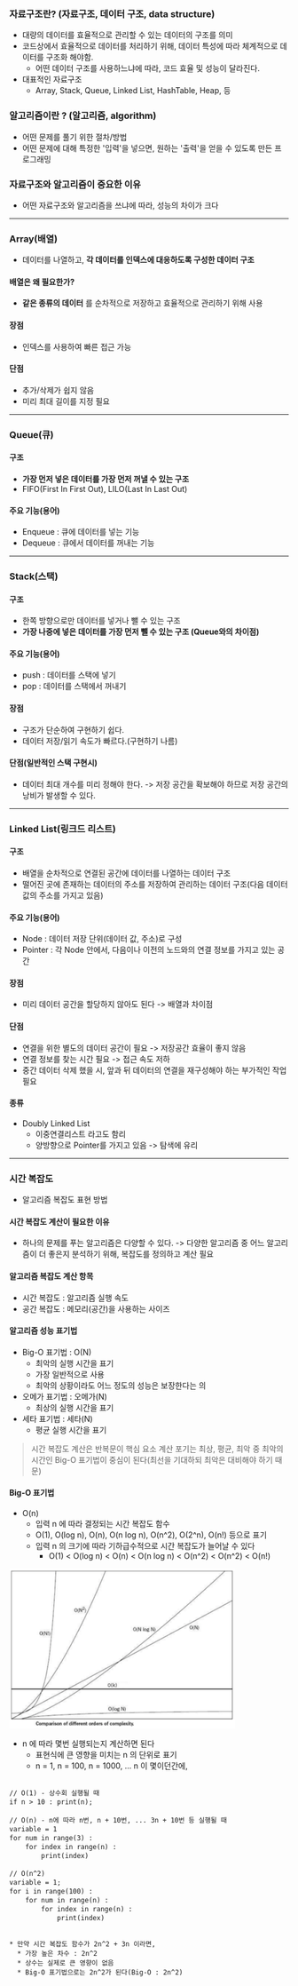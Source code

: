 ### 자료구조란? (자료구조, 데이터 구조, data structure)
* 대량의 데이터를 효율적으로 관리할 수 있는 데이터의 구조를 의미
* 코드상에서 효율적으로 데이터를 처리하기 위해, 데이터 특성에 따라 체계적으로 데이터를 구조화 해야함.
  * 어떤 데이터 구조를 사용하느냐에 따라, 코드 효율 및 성능이 달라진다.
* 대표적인 자료구조
  * Array, Stack, Queue, Linked List, HashTable, Heap, 등

### 알고리즘이란 ? (알고리즘, algorithm)
* 어떤 문제를 풀기 위한 절차/방법
* 어떤 문제에 대해 특정한 '입력'을 넣으면, 원하는 '출력'을 얻을 수 있도록 만든 프로그래밍

### 자료구조와 알고리즘이 중요한 이유
* 어떤 자료구조와 알고리즘을 쓰냐에 따라, 성능의 차이가 크다

- - -
### Array(배열)
* 데이터를 나열하고, **각 데이터를 인덱스에 대응하도록 구성한 데이터 구조**

#### 배열은 왜 필요한가?
* **같은 종류의 데이터** 를 순차적으로 저장하고 효율적으로 관리하기 위해 사용

#### 장점
* 인덱스를 사용하여 빠른 접근 가능

#### 단점
* 추가/삭제가 쉽지 않음
* 미리 최대 길이를 지정 필요
- - -
### Queue(큐)

#### 구조
* **가장 먼저 넣은 데이터를 가장 먼저 꺼낼 수 있는 구조**
* FIFO(First In First Out), LILO(Last In Last Out)

#### 주요 기능(용어)
* Enqueue : 큐에 데이터를 넣는 기능
* Dequeue : 큐에서 데이터를 꺼내는 기능
- - -
### Stack(스택)

#### 구조
* 한쪽 방향으로만 데이터를 넣거나 뺄 수 있는 구조
* **가장 나중에 넣은 데이터를 가장 먼저 뺄 수 있는 구조 (Queue와의 차이점)**

#### 주요 기능(용어)
* push : 데이터를 스택에 넣기
* pop : 데이터를 스택에서 꺼내기

#### 장점
* 구조가 단순하여 구현하기 쉽다.
* 데이터 저장/읽기 속도가 빠르다.(구현하기 나름)

#### 단점(일반적인 스택 구현시)
* 데이터 최대 개수를 미리 정해야 한다. -> 저장 공간을 확보해야 하므로 저장 공간의 낭비가 발생할 수 있다.
- - -
### Linked List(링크드 리스트)

#### 구조
* 배열을 순차적으로 연결된 공간에 데이터를 나열하는 데이터 구조
* 떨어진 곳에 존재하는 데이터의 주소를 저장하여 관리하는 데이터 구조(다음 데이터 값의 주소를 가지고 있음)

#### 주요 기능(용어)
* Node : 데이터 저장 단위(데이터 값, 주소)로 구성
* Pointer : 각 Node 안에서, 다음이나 이전의 노드와의 연결 정보를 가지고 있는 공간

#### 장점
* 미리 데이터 공간을 할당하지 않아도 된다 -> 배열과 차이점

#### 단점
* 연결을 위한 별도의 데이터 공간이 필요 -> 저장공간 효율이 좋지 않음
* 연결 정보를 찾는 시간 필요 -> 접근 속도 저하
* 중간 데이터 삭제 했을 시, 앞과 뒤 데이터의 연결을 재구성해야 하는 부가적인 작업 필요

#### 종류
* Doubly Linked List
  * 이중연결리스트 라고도 함리
  * 양방향으로 Pointer를 가지고 있음 -> 탐색에 유리
- - -
### 시간 복잡도
* 알고리즘 복잡도 표현 방법

#### 시간 복잡도 계산이 필요한 이유
* 하나의 문제를 푸는 알고리즘은 다양할 수 있다. -> 다양한 알고리즘 중 어느 알고리즘이 더 좋은지 분석하기 위해, 복잡도를 정의하고 계산 필요

#### 알고리즘 복잡도 계산 항목
* 시간 복잡도 : 알고리즘 실행 속도
* 공간 복잡도 : 메모리(공간)을 사용하는 사이즈

#### 알고리즘 성능 표기법
* Big-O 표기법 : O(N)
  * 최악의 실행 시간을 표기
  * 가장 일반적으로 사용
  * 최악의 상황이라도 어느 정도의 성능은 보장한다는 의
* 오메가 표기법 : 오메가(N)
  * 최상의 실행 시간을 표기
* 세타 표기법 : 세타(N)
  * 평균 실행 시간을 표기

> 시간 복잡도 계산은 반복문이 핵심 요소
> 계산 포기는 최상, 평균, 최악 중 최악의 시간인 Big-O 표기법이 중심이 된다(최선을 기대하되 최악은 대비해야 하기 때문)

#### Big-O 표기법
* O(n)
  * 입력 n 에 따라 결정되는 시간 복잡도 함수
  * O(1), O(log n), O(n), O(n log n), O(n^2), O(2^n), O(n!) 등으로 표기
  * 입력 n 의 크기에 따라 기하급수적으로 시간 복잡도가 늘어날 수 있다
    * O(1) < O(log n) < O(n) < O(n log n) < O(n^2) < O(n^2) < O(n!)
<img src="/src/img/img_1.png">

  * n 에 따라 몇번 실행되는지 계산하면 된다
    * 표현식에 큰 영향을 미치는 n 의 단위로 표기
    * n = 1, n = 100, n = 1000, ... n 이 몇이던간에,
<pre>
<code>
// O(1) - 상수회 실행될 때
if n > 10 : print(n);

// O(n) - n에 따라 n번, n + 10번, ... 3n + 10번 등 실행될 때
variable = 1
for num in range(3) :
	for index in range(n) :
		print(index)

// O(n^2)
variable = 1;
for i in range(100) :
	for num in range(n) :
		for index in range(n) :
			print(index)
</code>
</pre>
    * 만약 시간 복잡도 함수가 2n^2 + 3n 이라면,
      * 가장 높은 차수 : 2n^2
      * 상수는 실제로 큰 영향이 없음
      * Big-O 표기법으로는 2n^2가 된다(Big-O : 2n^2)


